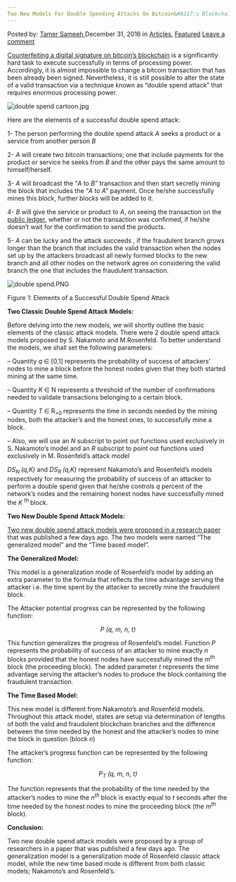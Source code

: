 ```yaml
---
Two New Models For Double Spending Attacks On Bitcoin&#8217;s Blockchain
---
```

<article class="post-listing post-17242 post type-post status-publish format-standard has-post-thumbnail hentry category-deepdot-news tag-attacks tag-bitcoins tag-blockchain tag-double tag-models tag-spending">
    <div class="post-inner">
    <p class="post-meta">
    <span>Posted by: <a href="https://www.deepdotweb.com/author/tamersameeh/" title="">Tamer Sameeh </a></span>
    <span>December 31, 2016</span>
    <span>in <a href="https://www.deepdotweb.com/category/articles/" rel="category tag">Articles</a>, <a href="https://www.deepdotweb.com/category/deepdot-news/" rel="category tag">Featured</a></span>
    <span><a href="https://www.deepdotweb.com/2016/12/31/two-new-models-double-spending-attacks-bitcoins-blockchain/#respond">Leave a comment</a></span>
    </p>
    <div class="clear"></div>
    <div class="entry">
    <p><a href="https://www.deepdotweb.com/2016/10/06/cryptocurrency-hacks-biggest-heists-blockchain-history/">Counterfeiting a digital signature on bitcoin&#8217;s blockchain</a> is a significantly hard task to execute successfully in terms of processing power. Accordingly, it is almost impossible to change a bitcoin transaction that has been already been signed. Nevertheless, it is still possible to alter the state of a valid transaction via a technique known as &#8220;double spend attack&#8221; that requires enormous processing power.</p>
    <p><img class="wp-image-17250 aligncenter" src="https://www.deepdotweb.com/wp-content/uploads/2016/12/double-spend-cartoon-jpg.jpeg" alt="double spend cartoon.jpg" srcset="https://www.deepdotweb.com/wp-content/uploads/2016/12/double-spend-cartoon-jpg.jpeg 638w, https://www.deepdotweb.com/wp-content/uploads/2016/12/double-spend-cartoon-jpg-300x225.jpeg 300w" sizes="(max-width: 638px) 100vw, 638px"/></p>
    <p>Here are the elements of a successful double spend attack:</p>
    <p>1- The person performing the double spend attack <em>A </em>seeks a product or a service from another person <em>B</em></p>
    <p>2- <em>A </em>will create two bitcoin transactions; one that include payments for the product or service he seeks from <em>B</em> and the other pays the same amount to himself/herself.</p>
    <p>3- <em>A </em>will broadcast the &#8220;<em>A </em>to <em>B&#8221; </em>transaction and then start secretly mining the block that includes the &#8220;<em>A </em>to <em>A&#8221; </em>payment. Once he/she successfully mines this block, further blocks will be added to it.</p>
    <p>4- <em>B </em>will give the service or product to <em>A</em>, on seeing the transaction on the <a href="https://www.deepdotweb.com/2015/10/12/we-love-the-blockchain-not-the-bitcoin-the-currency/">public ledger</a>, whether or not the transaction was confirmed, if he/she doesn&#8217;t wait for the confirmation to send the products.</p>
    <p>5- <em>A </em>can be lucky and the attack succeeds , if the fraudulent branch grows longer than the branch that includes the valid transaction when the nodes set up by the attackers broadcast all newly formed blocks to the new branch and all other nodes on the network agree on considering the valid branch the one that includes the fraudulent transaction.</p>
    <p><img class="wp-image-17251 aligncenter" src="https://www.deepdotweb.com/wp-content/uploads/2016/12/double-spend-png.png" alt="double spend.PNG" srcset="https://www.deepdotweb.com/wp-content/uploads/2016/12/double-spend-png.png 483w, https://www.deepdotweb.com/wp-content/uploads/2016/12/double-spend-png-300x221.png 300w" sizes="(max-width: 483px) 100vw, 483px"/></p>
    <p>Figure 1: Elements of a Successful Double Spend Attack</p>
    <p><strong>Two Classic Double Spend Attack Models:</strong></p>
    <p>Before delving into the new models, we will shortly outline the basic elements of the classic attack models. There were 2 double spend attack models proposed by S. Nakamoto and M.Rosenfeld. To better understand the models, we shall set the following parameters:</p>
    <p>&#8211; Quantity <em>q </em>∈ [0,1] represents the probability of success of attackers&#8217; nodes to mine a block before the honest nodes given that they both started mining at the same time.</p>
    <p>&#8211; Quantity <em>K </em>∈ N represents a threshold of the number of confirmations needed to validate transactions belonging to a certain block.</p>
    <p>&#8211; Quantity <em>T </em>∈ R<sub>&gt;0 </sub> represents the time in seconds needed by the mining nodes, both the attacker&#8217;s and the honest ones, to successfully mine a block.</p>
    <p>&#8211; Also, we will use an <em>N </em>subscript to point out functions used exclusively in S. Nakamoto&#8217;s model and an <em>R </em>subscript to point out functions used exclusively in M. Rosenfeld&#8217;s attack model</p>
    <p><em>DS<sub>N </sub>(q,K)</em> and <em>DS<sub>R </sub>(q,K)</em> represent Nakamoto&#8217;s and Rosenfeld&#8217;s models respectively for measuring the probability of success of an attacker to perform a double spend given that he/she controls <em>q </em>percent of the network&#8217;s nodes and the remaining honest nodes have successfully mined the <em>K</em> <sup>th </sup>block.</p>
    <p><strong>Two New Double Spend Attack Models:</strong></p>
    <p><a href="http://www.sciencedirect.com/science/article/pii/S157106611630113X">Two new double spend attack models were proposed in a research paper</a> that was published a few days ago. The two models were named &#8220;The generalized model&#8221; and the &#8220;Time based model&#8221;.</p>
    <p><strong>The Generalized Model:</strong></p>
    <p>This model is a generalization mode of Rosenfeld&#8217;s model by adding an extra parameter to the formula that reflects the time advantage serving the attacker i.e. the time spent by the attacker to secretly mine the fraudulent block.</p>
    <p>The Attacker potential progress can be represented by the following function:</p>
    <p style="text-align: center;"><em>P (q, m, n, t)</em></p>
    <p>This function generalizes the progress of Rosenfeld&#8217;s model. Function <em>P </em>represents the probability of success of an attacker to mine exactly <em>n </em>blocks provided that the honest nodes have successfully mined the <em>m<sup>th </sup></em>block (the proceeding block). The added parameter <em>t </em>represents the time advantage serving the attacker&#8217;s nodes to produce the block containing the fraudulent transaction.</p>
    <p><strong>The Time Based Model:</strong></p>
    <p>This new model is different from Nakamoto&#8217;s and Rosenfeld models. Throughout this attack model, states are setup via determination of lengths of both the valid and fraudulent blockchain branches and the difference between the time needed by the honest and the attacker&#8217;s nodes to mine the block in question (block <em>n</em>)</p>
    <p>The attacker&#8217;s progress function can be represented by the following function:</p>
    <p style="text-align: center;"><em>P<sub>T</sub> (q, m, n, t)</em></p>
    <p>The function represents that the probability of the time needed by the attacker&#8217;s nodes to mine the <em>n<sup>th</sup></em> block is exactly equal to <em>t </em>seconds after the time needed by the honest nodes to mine the proceeding block (the <em>m<sup>th</sup> </em>block).</p>
    <p><strong>Conclusion:</strong></p>
    <p>Two new double spend attack models were proposed by a group of researchers in a paper that was published a few days ago. The generalization model is a generalization mode of Rosenfeld classic attack model, while the new time based mode is different from both classic models; Nakamoto&#8217;s and Rosenfeld&#8217;s.</p>
    </div>
    <span style="display:none"><a href="https://www.deepdotweb.com/tag/attacks/" rel="tag">attacks</a> <a href="https://www.deepdotweb.com/tag/bitcoins/" rel="tag">bitcoins</a> <a href="https://www.deepdotweb.com/tag/blockchain/" rel="tag">blockchain</a> <a href="https://www.deepdotweb.com/tag/double/" rel="tag">double</a> <a href="https://www.deepdotweb.com/tag/models/" rel="tag">models</a> <a href="https://www.deepdotweb.com/tag/spending/" rel="tag">spending</a></span> <span style="display:none" class="updated">2016-12-31</span>
    <div style="display:none" class="vcard author" itemprop="author" itemscope itemtype="http://schema.org/Person"><strong class="fn" itemprop="name"><a href="https://www.deepdotweb.com/author/tamersameeh/" title="Posts by Tamer Sameeh" rel="author">Tamer Sameeh</a></strong></div>
    </div>
</article>

